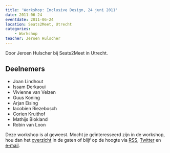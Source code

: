 ```yaml
---
title: 'Workshop: Inclusive Design, 24 juni 2011'
date: 2011-06-24
eventdate: 2011-06-24
location: Seats2Meet, Utrecht
categories:
    - Workshop
teacher: Jeroen Hulscher
---
```


Door Jeroen Hulscher bij Seats2Meet in Utrecht.

## Deelnemers

-   Joan Lindhout
-   Issam Derkaoui
-   Vivienne van Velzen
-   Guus Koning
-   Arjan Eising
-   Iacobien Riezebosch
-   Corien Kruithof
-   Mathijs Blokland
-   Robin van Loon

Deze workshop is al geweest. Mocht je geïnteresseerd zijn in de workshop, hou dan het [overzicht](/workshops) in de gaten of blijf op de hoogte via [RSS](http://feeds.feedburner.com/FronteersWorkshops), [Twitter](https://twitter.com/fronteers) en [e-mail](/workshops#per-mail).
